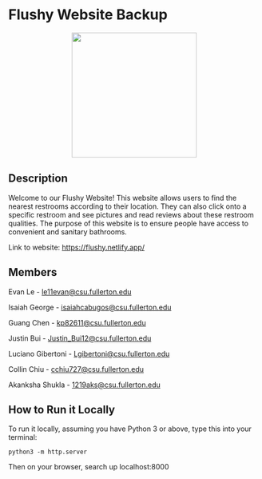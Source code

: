 # Flushy Website Backup

<p align="center">
<img src="https://github.com/le11evan/Flushy_Website/blob/master/images/Flushy-Logo-3.png" width="250" height="250" />
 </p>

## Description

Welcome to our Flushy Website! This website allows users to find the nearest restrooms according
to their location. They can also click onto a specific restroom and see pictures and read reviews
about these restroom qualities. The purpose of this website is to ensure people have access
to convenient and sanitary bathrooms.

Link to website: https://flushy.netlify.app/

## Members

Evan Le - le11evan@csu.fullerton.edu

Isaiah George - isaiahcabugos@csu.fullerton.edu

Guang Chen - kp82611@csu.fullerton.edu

Justin Bui - Justin_Bui12@csu.fullerton.edu

Luciano Gibertoni - Lgibertoni@csu.fullerton.edu

Collin Chiu - cchiu727@csu.fullerton.edu

Akanksha Shukla - 1219aks@csu.fullerton.edu

## How to Run it Locally

To run it locally, assuming you have Python 3 or above, type this into
your terminal:

```
python3 -m http.server
```

Then on your browser, search up localhost:8000
